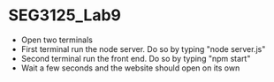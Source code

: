 # SEG3125_Lab9

- Open two terminals
- First terminal run the node server. Do so by typing "node server.js"
- Second terminal run the front end. Do so by typing "npm start"
- Wait a few seconds and the website should open on its own
